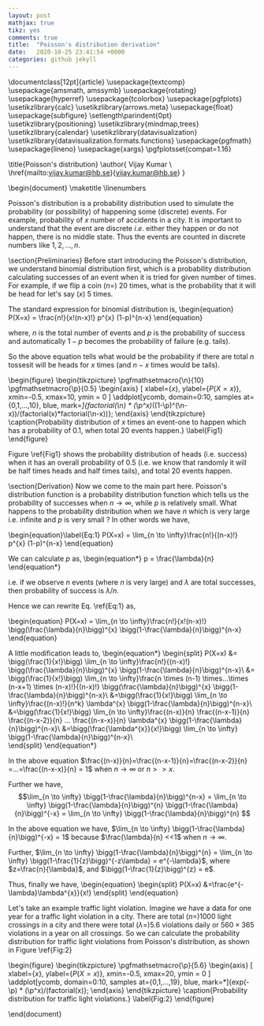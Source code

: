 ```yaml
---
layout: post
mathjax: true
tikz: yes
comments: true
title:  "Poisson's distribution derivation"
date:   2020-10-25 23:41:54 +0000
categories: github jekyll
---
```


\documentclass[12pt]{article}
\usepackage{textcomp}
\usepackage{amsmath, amssymb}
\usepackage{rotating} 
\usepackage{hyperref}
\usepackage{tcolorbox}
\usepackage{pgfplots}
\usetikzlibrary{calc}
\usetikzlibrary{arrows.meta}
\usepackage{float}
\usepackage{subfigure}
\setlength\parindent{0pt}
\usetikzlibrary{positioning}
\usetikzlibrary{mindmap,trees}
\usetikzlibrary{calendar}
\usetikzlibrary{datavisualization}
\usetikzlibrary{datavisualization.formats.functions}
\usepackage{pgfmath}
\usepackage{lineno}
\usepackage{xargs}
\pgfplotsset{compat=1.16}


<script type="text/tikz">
  \begin{tikzpicture}
    \draw (0,0) circle (1in);
  \end{tikzpicture}
</script>

\title{Poisson's distribution}
\author{
Vijay Kumar \\
\href{mailto:vijay.kumar@hb.se}{vijay.kumar@hb.se}
}


\begin{document}
	\maketitle
	\linenumbers
	
	
Poisson's distribution is a probability distribution used to simulate the probability (or possibility) of happening some (discrete) events. For example, probability of $x$ number of accidents in a city. It is important to understand that the event are discrete $i.e.$ either they happen or do not happen, there is no middle state. Thus the events are counted in discrete numbers like $1, 2,..., n$. 


\section{Preliminaries}
Before start introducing the Poisson's distribution, we understand binomial distribution first, which is a probability distribution calculating successes of an event when it is tried for given number of times. For example, if we flip a coin ($n=$) 20 times, what is the probability that it will be head for let's say ($x$) 5 times. 

The standard expression for binomial distribution is, 
\begin{equation}
	P(X=x) = \frac{n!}{x!(n-x)!} p^{x} (1-p)^{n-x}
\end{equation}

where, $n$ is the total number of events and $p$ is the probability of success and automatically $1-p$ becomes the probability of failure (e.g. tails). 

So the above equation tells what would be the probability if there are total $n$ tossesit will be heads for $x$ times (and $n-x$ times would be tails).  


\begin{figure}
	\begin{tikzpicture}
		\pgfmathsetmacro{\n}{10}
		\pgfmathsetmacro{\p}{0.5}
		\begin{axis}
			[
			xlabel={$x$},
			ylabel={$P(X=x)$},
			xmin=-0.5, xmax=10,
			ymin = 0
			]
			\addplot[ycomb, domain=0:10, samples at={0,1,...,10}, blue, mark=*]{factorial(\n) * (\p^x)*((1-\p)^(\n-x))/(factorial(x)*factorial(\n-x))};
		\end{axis}
	\end{tikzpicture}
\caption{Probability distribution of $x$ times an event-one to happen which has a probability of $0.1$, when total $20$ events happen.}
\label{Fig1}
\end{figure}

Figure \ref{Fig1} shows the probability distribution of heads (i.e. success) when it has an overall probability of $0.5$ (i.e. we know that randomly it will be half times heads and half times tails), and total $20$ events happen.


\section{Derivation}
Now we come to the main part here. Poisson's distribution function is a probability distribution function which tells us the probability of successes when $n \rightarrow \infty$, while $p$ is relatively small.
What happens to the probability distribution when we have $n$ which is very large i.e. infinite and $p$ is very small ?
In other words we have,

\begin{equation}\label{Eq:1}
	P(X=x) = \lim_{n \to \infty}\frac{n!}{(n-x)!} p^{x} (1-p)^{n-x}
\end{equation}

We can calculate $p$ as,
\begin{equation*}
	p = \frac{\lambda}{n}
\end{equation*}

i.e. if we observe $n$ events (where $n$ is very large) and $\lambda$ are total successes, then probability of success is $\lambda/n$.

Hence we can rewrite Eq. \ref{Eq:1} as, 

\begin{equation}
	P(X=x) = \lim_{n \to \infty}\frac{n!}{x!(n-x)!} \bigg(\frac{\lambda}{n}\bigg)^{x} \bigg(1-\frac{\lambda}{n}\bigg)^{n-x}
\end{equation}

A little modification leads to,
\begin{equation*}
	\begin{split}
		P(X=x) &= \bigg(\frac{1}{x!}\bigg) \lim_{n \to \infty}\frac{n!}{(n-x)!} \bigg(\frac{\lambda}{n}\bigg)^{x} \bigg(1-\frac{\lambda}{n}\bigg)^{n-x}\\
		&= \bigg(\frac{1}{x!}\bigg) \lim_{n \to \infty}\frac{n \times (n-1) \times...\times (n-x+1) \times (n-x)!}{(n-x)!} \bigg(\frac{\lambda}{n}\bigg)^{x} \bigg(1-\frac{\lambda}{n}\bigg)^{n-x}\\
		&=\bigg(\frac{1}{x!}\bigg) \lim_{n \to \infty}\frac{(n-x)!}{n^k} \lambda^{x} \bigg(1-\frac{\lambda}{n}\bigg)^{n-x}\\	
		&=\bigg(\frac{1}{x!}\bigg) \lim_{n \to \infty}\frac{(n-x)}{n} \frac{(n-x-1)}{n} \frac{(n-x-2)}{n} ... \frac{(n-x-x)}{n} \lambda^{x} \bigg(1-\frac{\lambda}{n}\bigg)^{n-x}\\	
		&=\bigg(\frac{\lambda^{x}}{x!}\bigg) \lim_{n \to \infty} \bigg(1-\frac{\lambda}{n}\bigg)^{n-x}\\	
	\end{split}
\end{equation*}

In the above equation $\frac{(n-x)}{n}=\frac{(n-x-1)}{n}=\frac{(n-x-2)}{n} =...=\frac{(n-x-x)}{n} = 1$ when $n \rightarrow \infty$ or $n>>x$.

Further we have, 
$$\lim_{n \to \infty} \bigg(1-\frac{\lambda}{n}\bigg)^{n-x} = \lim_{n \to \infty} \bigg(1-\frac{\lambda}{n}\bigg)^{n} \bigg(1-\frac{\lambda}{n}\bigg)^{-x} = \lim_{n \to \infty} \bigg(1-\frac{\lambda}{n}\bigg)^{n} $$

In the above equation we have, $\lim_{n \to \infty}  \bigg(1-\frac{\lambda}{n}\bigg)^{-x} = 1$ because $\frac{\lambda}{n} <<1$ when $n \rightarrow \infty$. 

Further, $\lim_{n \to \infty} \bigg(1-\frac{\lambda}{n}\bigg)^{n} = \lim_{n \to \infty} \bigg(1-\frac{1}{z}\bigg)^{-z\lambda} = e^{-\lambda}$, where $z=\frac{n}{\lambda}$, and $\bigg(1-\frac{1}{z}\bigg)^{z} = e$.

Thus, finally we have, 
\begin{equation}
	\begin{split}
		P(X=x) &=\frac{e^{-\lambda}\lambda^{x}}{x!}
	\end{split}
\end{equation}


Let's take an example traffic light violation. Imagine we have a data for one year for a traffic light violation in a city. There are total $(n=) 1000$ light crossings in a city and there were total $(\lambda=)5.6$ violations daily or $560 \times 365$ violations in a year on all crossings. So we can calculate the probability distribution for traffic light violations from Poisson's distribution, as shown in Figure \ref{Fig:2}


\begin{figure}
	\begin{tikzpicture}
		\pgfmathsetmacro{\p}{5.6}
		\begin{axis}
			[
			xlabel={$x$},
			ylabel={$P(X=x)$},
			xmin=-0.5, xmax=20,
			ymin = 0
			]
			\addplot[ycomb, domain=0:10, samples at={0,1,...,19}, blue, mark=*]{exp(-\p) * (\p^x)/(factorial(x)};
		\end{axis}
	\end{tikzpicture}
	\caption{Probability distribution for traffic light violations.}
	\label{Fig:2}
\end{figure}

\end{document}
